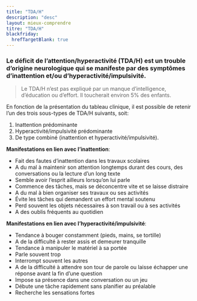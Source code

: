```yaml
---
title: "TDA/H"
description: "desc"
layout: mieux-comprendre
titre: "TDA/H"
blackfriday:
  hrefTargetBlank: true
---
```


### Le déficit de l’attention/hyperactivité (TDA/H) est un trouble d’origine neurologique qui se manifeste par des symptômes d’inattention et/ou d’hyperactivité/impulsivité. 

> Le TDA/H n’est pas expliqué par un manque d’intelligence, d’éducation ou d’effort. Il toucherait environ 5% des enfants.
 
En fonction de la présentation du tableau clinique, il est possible de retenir l’un des trois sous-types de TDA/H suivants, soit:

1. Inattention prédominante
2. Hyperactivité/impulsivité prédominante
3. De type combiné (inattention et hyperactivité/impulsivité).
 
 
**Manifestations en lien avec l’inattention**:

- Fait des fautes d’inattention dans les travaux scolaires
- A du mal à maintenir son attention longtemps durant des cours, des conversations ou la lecture d’un long texte
- Semble avoir l’esprit ailleurs lorsqu’on lui parle
- Commence des tâches, mais se déconcentre vite et se laisse distraire
- A du mal à bien organiser ses travaux ou ses activités
- Évite les tâches qui demandent un effort mental soutenu
- Perd souvent les objets nécessaires à son travail ou à ses activités
- A des oublis fréquents au quotidien
 
**Manifestations en lien avec l’hyperactivité/impulsivité**:

- Tendance à bouger constamment (pieds, mains, se tortille)
- A de la difficulté à rester assis et demeurer tranquille
- Tendance à manipuler le matériel à sa portée
- Parle souvent trop
- Interrompt souvent les autres
- A de la difficulté à attendre son tour de parole ou laisse échapper une réponse avant la fin d’une question
- Impose sa présence dans une conversation ou un jeu
- Débute une tâche rapidement sans planifier au préalable
- Recherche les sensations fortes